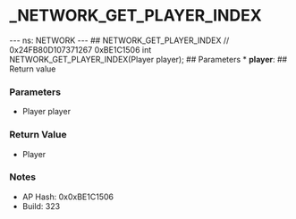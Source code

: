 # _NETWORK_GET_PLAYER_INDEX

--- ns: NETWORK --- ## NETWORK_GET_PLAYER_INDEX  // 0x24FB80D107371267 0xBE1C1506 int NETWORK_GET_PLAYER_INDEX(Player player);   ## Parameters * **player**:  ## Return value

### Parameters
* Player player

### Return Value
* Player

### Notes
* AP Hash: 0x0xBE1C1506
* Build: 323


